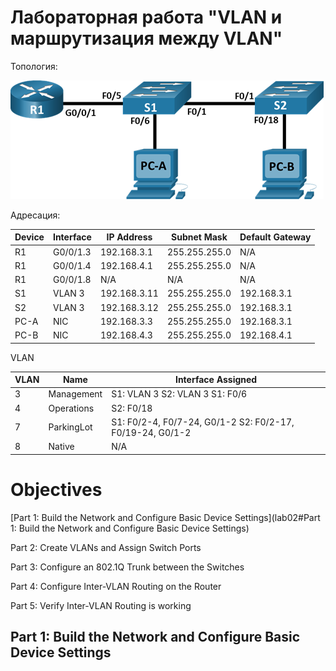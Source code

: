 # Лабораторная работа "VLAN и маршрутизация между VLAN"

Топология:

![](screenshots/2021-03-06-18-27-22-image.png)

 Адресация:

| Device | Interface | IP Address   | Subnet Mask   | Default Gateway |
| ------ | --------- | ------------ | ------------- | --------------- |
| R1     | G0/0/1.3  | 192.168.3.1  | 255.255.255.0 | N/A             |
| R1     | G0/0/1.4  | 192.168.4.1  | 255.255.255.0 | N/A             |
| R1     | G0/0/1.8  | N/A          | N/A           | N/A             |
| S1     | VLAN 3    | 192.168.3.11 | 255.255.255.0 | 192.168.3.1     |
| S2     | VLAN 3    | 192.168.3.12 | 255.255.255.0 | 192.168.3.1     |
| PC-A   | NIC       | 192.168.3.3  | 255.255.255.0 | 192.168.3.1     |
| PC-B   | NIC       | 192.168.4.3  | 255.255.255.0 | 192.168.4.1     |

VLAN 

| VLAN | Name       | Interface Assigned                                        |
| ---- | ---------- | --------------------------------------------------------- |
| 3    | Management | S1: VLAN 3 S2: VLAN 3 S1: F0/6                            |
| 4    | Operations | S2: F0/18                                                 |
| 7    | ParkingLot | S1: F0/2-4, F0/7-24, G0/1-2 S2: F0/2-17, F0/19-24, G0/1-2 |
| 8    | Native     | N/A                                                       |



# Objectives

[Part 1: Build the Network and Configure Basic Device Settings](lab02#Part 1: Build the Network and Configure Basic Device Settings)

Part 2: Create VLANs and Assign Switch Ports

Part 3: Configure an 802.1Q Trunk between the Switches

Part 4: Configure Inter-VLAN Routing on the Router

Part 5: Verify Inter-VLAN Routing is working



## Part 1: Build the Network and Configure Basic Device Settings
